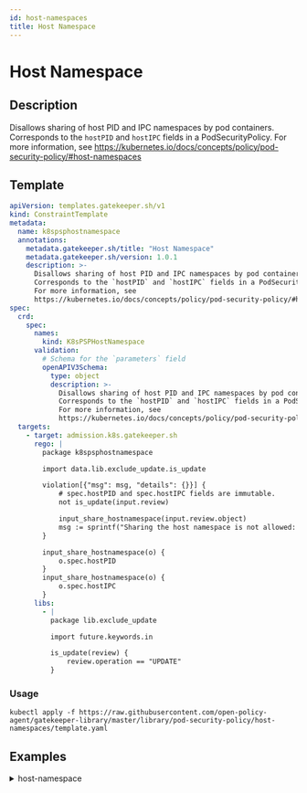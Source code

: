 ```yaml
---
id: host-namespaces
title: Host Namespace
---
```


# Host Namespace

## Description
Disallows sharing of host PID and IPC namespaces by pod containers. Corresponds to the `hostPID` and `hostIPC` fields in a PodSecurityPolicy. For more information, see https://kubernetes.io/docs/concepts/policy/pod-security-policy/#host-namespaces

## Template
```yaml
apiVersion: templates.gatekeeper.sh/v1
kind: ConstraintTemplate
metadata:
  name: k8spsphostnamespace
  annotations:
    metadata.gatekeeper.sh/title: "Host Namespace"
    metadata.gatekeeper.sh/version: 1.0.1
    description: >-
      Disallows sharing of host PID and IPC namespaces by pod containers.
      Corresponds to the `hostPID` and `hostIPC` fields in a PodSecurityPolicy.
      For more information, see
      https://kubernetes.io/docs/concepts/policy/pod-security-policy/#host-namespaces
spec:
  crd:
    spec:
      names:
        kind: K8sPSPHostNamespace
      validation:
        # Schema for the `parameters` field
        openAPIV3Schema:
          type: object
          description: >-
            Disallows sharing of host PID and IPC namespaces by pod containers.
            Corresponds to the `hostPID` and `hostIPC` fields in a PodSecurityPolicy.
            For more information, see
            https://kubernetes.io/docs/concepts/policy/pod-security-policy/#host-namespaces
  targets:
    - target: admission.k8s.gatekeeper.sh
      rego: |
        package k8spsphostnamespace

        import data.lib.exclude_update.is_update

        violation[{"msg": msg, "details": {}}] {
            # spec.hostPID and spec.hostIPC fields are immutable.
            not is_update(input.review)

            input_share_hostnamespace(input.review.object)
            msg := sprintf("Sharing the host namespace is not allowed: %v", [input.review.object.metadata.name])
        }

        input_share_hostnamespace(o) {
            o.spec.hostPID
        }
        input_share_hostnamespace(o) {
            o.spec.hostIPC
        }
      libs:
        - |
          package lib.exclude_update

          import future.keywords.in

          is_update(review) {
              review.operation == "UPDATE"
          }

```

### Usage
```shell
kubectl apply -f https://raw.githubusercontent.com/open-policy-agent/gatekeeper-library/master/library/pod-security-policy/host-namespaces/template.yaml
```
## Examples
<details>
<summary>host-namespace</summary><blockquote>

<details>
<summary>constraint</summary>

```yaml
apiVersion: constraints.gatekeeper.sh/v1beta1
kind: K8sPSPHostNamespace
metadata:
  name: psp-host-namespace
spec:
  match:
    kinds:
      - apiGroups: [""]
        kinds: ["Pod"]

```

Usage

```shell
kubectl apply -f https://raw.githubusercontent.com/open-policy-agent/gatekeeper-library/master/library/pod-security-policy/host-namespaces/samples/psp-host-namespace/constraint.yaml
```

</details>

<details>
<summary>example-allowed</summary>

```yaml
apiVersion: v1
kind: Pod
metadata:
  name: nginx-host-namespace-allowed
  labels:
    app: nginx-host-namespace
spec:
  hostPID: false
  hostIPC: false
  containers:
  - name: nginx
    image: nginx

```

Usage

```shell
kubectl apply -f https://raw.githubusercontent.com/open-policy-agent/gatekeeper-library/master/library/pod-security-policy/host-namespaces/samples/psp-host-namespace/example_allowed.yaml
```

</details>
<details>
<summary>example-disallowed</summary>

```yaml
apiVersion: v1
kind: Pod
metadata:
  name: nginx-host-namespace-disallowed
  labels:
    app: nginx-host-namespace
spec:
  hostPID: true
  hostIPC: true
  containers:
  - name: nginx
    image: nginx

```

Usage

```shell
kubectl apply -f https://raw.githubusercontent.com/open-policy-agent/gatekeeper-library/master/library/pod-security-policy/host-namespaces/samples/psp-host-namespace/example_disallowed.yaml
```

</details>


</blockquote></details>
